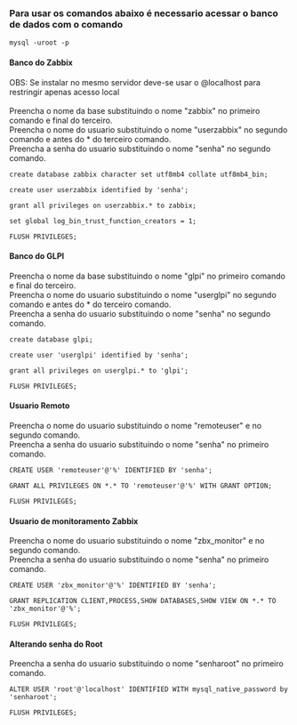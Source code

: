 ### Para usar os comandos abaixo é necessario acessar o banco de dados com o comando 
```
mysql -uroot -p
```
#### Banco do Zabbix
OBS: Se instalar no mesmo servidor deve-se usar o @localhost para restringir apenas acesso local
<br><br>Preencha o nome da base substituindo o nome "zabbix" no primeiro comando e final do terceiro.
<br>Preencha o nome do usuario substituindo o nome "userzabbix" no segundo comando e antes do * do terceiro comando.
<br>Preencha a senha do usuario substituindo o nome "senha" no segundo comando.
```
create database zabbix character set utf8mb4 collate utf8mb4_bin;
```
```
create user userzabbix identified by 'senha';
```
```
grant all privileges on userzabbix.* to zabbix;
```
```
set global log_bin_trust_function_creators = 1;
```
```
FLUSH PRIVILEGES;
```

#### Banco do GLPI
Preencha o nome da base substituindo o nome "glpi" no primeiro comando e final do terceiro.
<br>Preencha o nome do usuario substituindo o nome "userglpi" no segundo comando e antes do * do terceiro comando.
<br>Preencha a senha do usuario substituindo o nome "senha" no segundo comando.
```
create database glpi;
```
```
create user 'userglpi' identified by 'senha';
```
```
grant all privileges on userglpi.* to 'glpi';
```
```
FLUSH PRIVILEGES;
```
#### Usuario Remoto
Preencha o nome do usuario substituindo o nome "remoteuser" e no segundo comando.
<br>Preencha a senha do usuario substituindo o nome "senha" no primeiro comando.
```
CREATE USER 'remoteuser'@'%' IDENTIFIED BY 'senha';
```
```
GRANT ALL PRIVILEGES ON *.* TO 'remoteuser'@'%' WITH GRANT OPTION;
```
```
FLUSH PRIVILEGES;
```
#### Usuario de monitoramento Zabbix
Preencha o nome do usuario substituindo o nome "zbx_monitor" e no segundo comando.
<br>Preencha a senha do usuario substituindo o nome "senha" no primeiro comando.
```
CREATE USER 'zbx_monitor'@'%' IDENTIFIED BY 'senha';
```
```
GRANT REPLICATION CLIENT,PROCESS,SHOW DATABASES,SHOW VIEW ON *.* TO 'zbx_monitor'@'%';
```
```
FLUSH PRIVILEGES;
```
#### Alterando senha do Root
Preencha a senha do usuario substituindo o nome "senharoot" no primeiro comando.
```
ALTER USER 'root'@'localhost' IDENTIFIED WITH mysql_native_password by 'senharoot';
```
```
FLUSH PRIVILEGES;
```
